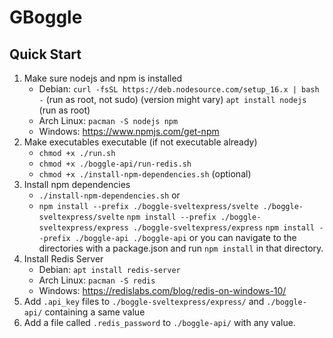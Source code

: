 # GBoggle

## Quick Start
1. Make sure nodejs and npm is installed
    - Debian: `curl -fsSL https://deb.nodesource.com/setup_16.x | bash -` (run as root, not sudo) (version might vary)
              `apt install nodejs` (run as root)
    - Arch Linux: `pacman -S nodejs npm`
    - Windows: https://www.npmjs.com/get-npm
2. Make executables executable (if not executable already)
    - `chmod +x ./run.sh`
    - `chmod +x ./boggle-api/run-redis.sh`
    - `chmod +x ./install-npm-dependencies.sh` (optional)
3. Install npm dependencies
    - `./install-npm-dependencies.sh`
    or
    - `npm install --prefix ./boggle-sveltexpress/svelte ./boggle-sveltexpress/svelte`
      `npm install --prefix ./boggle-sveltexpress/express ./boggle-sveltexpress/express`
      `npm install --prefix ./boggle-api ./boggle-api`
    or you can navigate to the directories with a package.json and run `npm install` in that directory.
4. Install Redis Server
    - Debian: `apt install redis-server`
    - Arch Linux: `pacman -S redis`
    - Windows: https://redislabs.com/blog/redis-on-windows-10/
5. Add `.api_key` files to `./boggle-sveltexpress/express/` and `./boggle-api/` containing a same value
6. Add a file called `.redis_password` to `./boggle-api/` with any value.